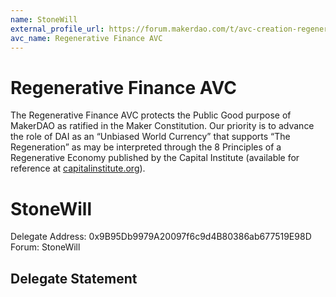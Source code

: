 ```yaml
---
name: StoneWill
external_profile_url: https://forum.makerdao.com/t/avc-creation-regenerative-finance-avc/20354
avc_name: Regenerative Finance AVC
---
```


# Regenerative Finance AVC

The Regenerative Finance AVC protects the Public Good purpose of MakerDAO as ratified in the Maker Constitution. Our priority is to advance the role of DAI as an “Unbiased World Currency” that supports “The Regeneration” as may be interpreted through the 8 Principles of a Regenerative Economy published by the Capital Institute (available for reference at [capitalinstitute.org](https://capitalinstitute.org/8-principles-regenerative-economy/)).

# StoneWill
Delegate Address: 0x9B95Db9979A20097f6c9d4B80386ab677519E98D
Forum: StoneWill

## Delegate Statement
